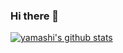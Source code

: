 ### Hi there 👋

[![yamashi's github stats](https://github-readme-stats.vercel.app/api?username=yamashi)](https://github.com/anuraghazra/github-readme-stats)
